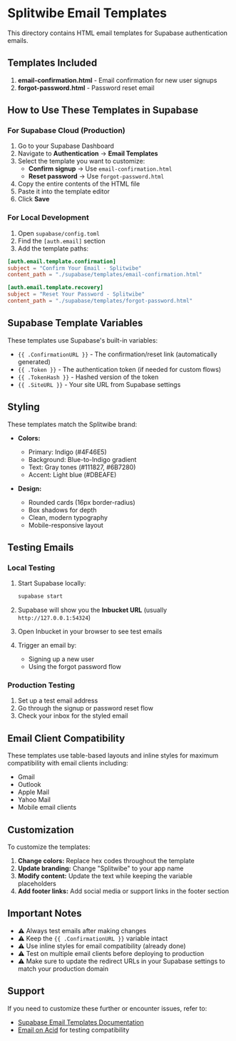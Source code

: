 # Splitwibe Email Templates

This directory contains HTML email templates for Supabase authentication emails.

## Templates Included

1. **email-confirmation.html** - Email confirmation for new user signups
2. **forgot-password.html** - Password reset email

## How to Use These Templates in Supabase

### For Supabase Cloud (Production)

1. Go to your Supabase Dashboard
2. Navigate to **Authentication** → **Email Templates**
3. Select the template you want to customize:
   - **Confirm signup** → Use `email-confirmation.html`
   - **Reset password** → Use `forgot-password.html`
4. Copy the entire contents of the HTML file
5. Paste it into the template editor
6. Click **Save**

### For Local Development

1. Open `supabase/config.toml`
2. Find the `[auth.email]` section
3. Add the template paths:

```toml
[auth.email.template.confirmation]
subject = "Confirm Your Email - Splitwibe"
content_path = "./supabase/templates/email-confirmation.html"

[auth.email.template.recovery]
subject = "Reset Your Password - Splitwibe"
content_path = "./supabase/templates/forgot-password.html"
```

## Supabase Template Variables

These templates use Supabase's built-in variables:

- `{{ .ConfirmationURL }}` - The confirmation/reset link (automatically generated)
- `{{ .Token }}` - The authentication token (if needed for custom flows)
- `{{ .TokenHash }}` - Hashed version of the token
- `{{ .SiteURL }}` - Your site URL from Supabase settings

## Styling

These templates match the Splitwibe brand:

- **Colors:**
  - Primary: Indigo (#4F46E5)
  - Background: Blue-to-Indigo gradient
  - Text: Gray tones (#111827, #6B7280)
  - Accent: Light blue (#DBEAFE)

- **Design:**
  - Rounded cards (16px border-radius)
  - Box shadows for depth
  - Clean, modern typography
  - Mobile-responsive layout

## Testing Emails

### Local Testing

1. Start Supabase locally:
   ```bash
   supabase start
   ```

2. Supabase will show you the **Inbucket URL** (usually `http://127.0.0.1:54324`)

3. Open Inbucket in your browser to see test emails

4. Trigger an email by:
   - Signing up a new user
   - Using the forgot password flow

### Production Testing

1. Set up a test email address
2. Go through the signup or password reset flow
3. Check your inbox for the styled email

## Email Client Compatibility

These templates use table-based layouts and inline styles for maximum compatibility with email clients including:

- Gmail
- Outlook
- Apple Mail
- Yahoo Mail
- Mobile email clients

## Customization

To customize the templates:

1. **Change colors:** Replace hex codes throughout the template
2. **Update branding:** Change "Splitwibe" to your app name
3. **Modify content:** Update the text while keeping the variable placeholders
4. **Add footer links:** Add social media or support links in the footer section

## Important Notes

- ⚠️ Always test emails after making changes
- ⚠️ Keep the `{{ .ConfirmationURL }}` variable intact
- ⚠️ Use inline styles for email compatibility (already done)
- ⚠️ Test on multiple email clients before deploying to production
- ⚠️ Make sure to update the redirect URLs in your Supabase settings to match your production domain

## Support

If you need to customize these further or encounter issues, refer to:
- [Supabase Email Templates Documentation](https://supabase.com/docs/guides/auth/auth-email-templates)
- [Email on Acid](https://www.emailonacid.com/) for testing compatibility
